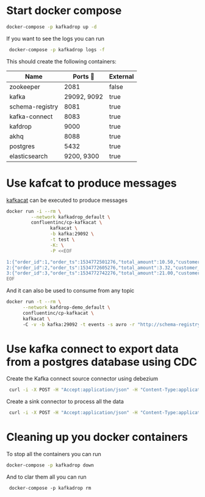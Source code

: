 # Start docker compose 

```bash
docker-compose -p kafkadrop up -d
```

If you want to see the logs you can run 

```bash
 docker-compose -p kafkadrop logs -f
```

This should create the following containers:

| Name             | Ports      | External |
| ---------------- | ------------ | -------  |
| zookeeper        | 2081         | false    |
| kafka            | 29092, 9092  | true     |
| schema-registry  | 8081         | true     |
| kafka-connect    | 8083         | true     |
| kafdrop          | 9000         | true     |
| akhq             | 8088         | true     |
| postgres         | 5432         | true     |
| elasticsearch    | 9200, 9300   | true     |

# Use kafcat to produce messages


[kafkacat](https://docs.confluent.io/platform/current/app-development/kafkacat-usage.html) can be executed to produce messages  
```bash
docker run -i --rm \
         --network kafkadrop_default \
         confluentinc/cp-kafkacat \
                kafkacat \
                -b kafka:29092 \
                -t test \
                -K: \
                -P <<EOF

1:{"order_id":1,"order_ts":1534772501276,"total_amount":10.50,"customer_name":"Bob Smith"}
2:{"order_id":2,"order_ts":1534772605276,"total_amount":3.32,"customer_name":"Sarah Black"}
3:{"order_id":3,"order_ts":1534772742276,"total_amount":21.00,"customer_name":"Emma Turner"}
EOF
```

And it can also be used to consume from any topic


```bash
docker run -t --rm \
      --network kafdrop-demo_default \
      confluentinc/cp-kafkacat \
      kafkacat \ 
      -C -v -b kafka:29092 -t events -s avro -r "http://schema-registry:8081"
```

# Use kafka connect to export data from a postgres database using CDC

Create the Kafka connect source connector using debezium

```bash
 curl -i -X POST -H "Accept:application/json" -H "Content-Type:application/json" localhost:8083/connectors/ -d '{"name":"postgres-resources-test","config":{"connector.class":"io.debezium.connector.postgresql.PostgresConnector","tasks.max":"1","offset.flush.timeout.ms":"30000","database.hostname":"postgresql","database.port":"5432","database.user":"root","database.dbname":"bend","database.server.name":"connect","plugin.name":"pgoutput","table.include.list":"public.resources","key.converter":"io.confluent.connect.avro.AvroConverter","value.converter":"io.confluent.connect.avro.AvroConverter","schema.compatibility":"BACKWARD","locale":"en_US","timezone":"UTC","timestamp.field":"updated_at","key.converter.schema.registry.url":"http://schema-registry:8081""value.converter.schema.registry.url":"http://schema-registry:8081", "heartbeat.interval.ms": "60000"}}',
```


Create a sink connector to process all the data 

```bash
 curl -i -X POST -H "Accept:application/json" -H "Content-Type:application/json" localhost:8083/connectors/ -d '{"name":"elasticsearch-sink","config":{"connector.class":"io.confluent.connect.elasticsearch.ElasticsearchSinkConnector","connection.url":"http://elasticsearch:9200","key.ignore":"true","topics":"connect.public.resources","key.converter":"io.confluent.connect.avro.AvroConverter","value.converter":"io.confluent.connect.avro.AvroConverter","key.converter.schema.registry.url":"http://schema-registry:8081","value.converter.schema.registry.url":"http://schema-registry:8081","behavior.on.null.values":"DELETE"}}
```

# Cleaning up you docker containers

To stop all the containers you can run 

```bash
docker-compose -p kafkadrop down
```

And to clar them all you can run 
```
 docker-compose -p kafkadrop rm
```




